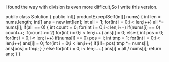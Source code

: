 I found the way with division is even more difficult,So i write this version.

public class Solution {
    public int[] productExceptSelf(int[] nums) {
        int len = nums.length;
        int[] ans = new int[len];
        int all = 1;
        for(int i = 0;i < len;i++)
            all *= nums[i];
        if(all == 0) {
            int count = 0;
            for(int i = 0;i < len;i++)
                if(nums[i] == 0)
                    count++;
            if(count >= 2) 
                for(int i = 0;i < len;i++)
                    ans[i] = 0;
            else {
                int pos = 0;
                for(int i = 0;i < len; i++)
                    if(nums[i] == 0)
                        pos = i;
                int tmp = 1;
                for(int i = 0;i < len;i++)
                    ans[i] = 0;
                for(int i = 0;i < len;i++)
                    if(i != pos)
                        tmp *= nums[i];
                ans[pos] = tmp;
                }
        }
        else
            for(int i = 0;i < len;i++)
                ans[i] = all / nums[i];
        return ans;
    }
}
